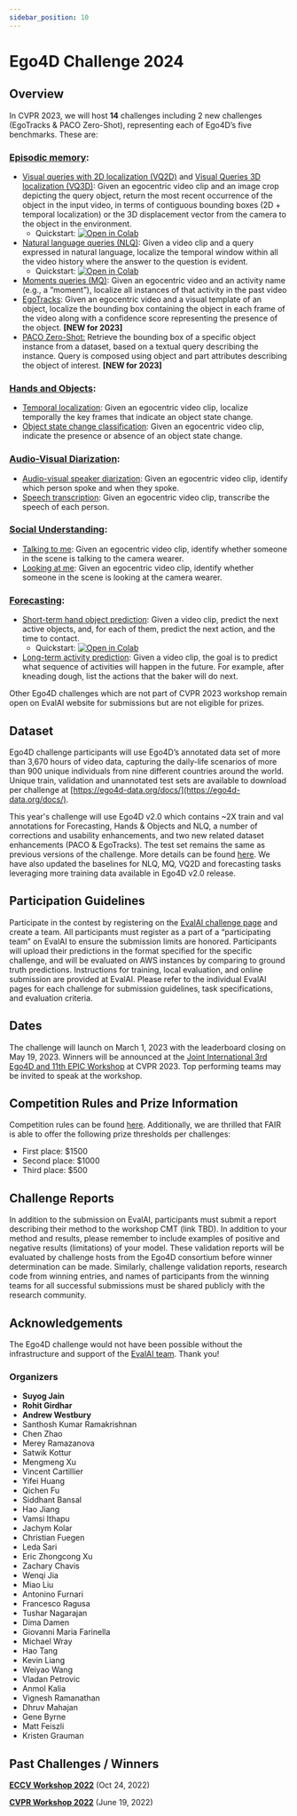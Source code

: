 ```yaml
---
sidebar_position: 10
---
```

# Ego4D Challenge 2024


## Overview


In CVPR 2023, we will host **14** challenges including 2 new challenges (EgoTracks & PACO Zero-Shot), representing each of Ego4D’s five benchmarks. These are:


### [Episodic memory](./benchmarks/episodic-memory.md):


* [Visual queries with 2D localization (VQ2D)](https://eval.ai/web/challenges/challenge-page/1843/overview) and [Visual Queries 3D localization (VQ3D)](https://eval.ai/web/challenges/challenge-page/1646/overview): Given an egocentric video clip and an image crop depicting the query object, return the most recent occurrence of the object in the input video, in terms of contiguous bounding boxes (2D + temporal localization) or the 3D displacement vector from the camera to the object in the environment. 
    * Quickstart: [![Open in Colab][Colab Badge]](https://colab.research.google.com/drive/1vtVOQzLarBCspQjH5RtHZ8qzH0VZxrmZ?usp=sharing)
* [Natural language queries (NLQ)](https://eval.ai/web/challenges/challenge-page/1629/overview): Given a video clip and a query expressed in natural language, localize the temporal window within all the video history where the answer to the question is evident.
    * Quickstart: [![Open in Colab][Colab Badge]](https://colab.research.google.com/drive/1S1LTplak-Fno3lMumCLoIfzYsx_TfNes?usp=sharing)
* [Moments queries (MQ)](https://eval.ai/web/challenges/challenge-page/1626/overview): Given an egocentric video and an activity name (e.g., a “moment”), localize all instances of that activity in the past video
* [EgoTracks](https://eval.ai/web/challenges/challenge-page/1969/overview): Given an egocentric video and a visual template of an object, localize the bounding box containing the object in each frame of the video along with a confidence score representing the presence of the object. **[NEW for 2023]**
* [PACO Zero-Shot:](https://eval.ai/web/challenges/challenge-page/1970/overview) Retrieve the bounding box of a specific object instance from a dataset, based on a textual query describing the instance. Query is composed using object and part attributes describing the object of interest. **[NEW for 2023]**
 

### [Hands and Objects](./benchmarks/hands-and-objects.md):


* [Temporal localization](https://eval.ai/web/challenges/challenge-page/1622/overview): Given an egocentric video clip, localize temporally the key frames that indicate an object state change.
* [Object state change classification](https://eval.ai/web/challenges/challenge-page/1627/overview): Given an egocentric video clip, indicate the presence or absence of an object state change.


### [Audio-Visual Diarization](./benchmarks/av-diarization.md):
* [Audio-visual speaker diarization](https://eval.ai/web/challenges/challenge-page/1640/overview): Given an egocentric video clip, identify which person spoke and when they spoke.
* [Speech transcription](https://eval.ai/web/challenges/challenge-page/1637/overview): Given an egocentric video clip, transcribe the speech of each person.


### [Social Understanding](./benchmarks/social.md):


* [Talking to me](https://eval.ai/web/challenges/challenge-page/1625/overview): Given an egocentric video clip, identify whether someone in the scene is talking to the camera wearer.
* [Looking at me](https://eval.ai/web/challenges/challenge-page/1624/overview): Given an egocentric video clip, identify whether someone in the scene is looking at the camera wearer.


### [Forecasting](./benchmarks/forecasting.md):


* [Short-term hand object prediction](https://eval.ai/web/challenges/challenge-page/1623/overview): Given a video clip, predict the next active objects, and, for each of them, predict the next action, and the time to contact.
    * Quickstart: [![Open in Colab][Colab Badge]](https://colab.research.google.com/drive/1Ok_6F1O6K8kX1S4sEnU62HoOBw_CPngR?usp=sharing)
* [Long-term activity prediction](https://eval.ai/web/challenges/challenge-page/1598/overview): Given a video clip, the goal is to predict what sequence of activities will happen in the future. For example, after kneading dough, list the actions that the baker will do next. 


Other Ego4D challenges which are not part of CVPR 2023 workshop remain open on EvalAI website for submissions but are not eligible for prizes.


<!-- ### Privacy:


* Beyond these challenges, we will launch a privacy-oriented challenge in the coming weeks, specifically calling for novel and impactful plans using annotations and data from the Ego4D AV and Social benchmarks for privacy-preserving research.  -->


## Dataset


Ego4D challenge participants will use Ego4D’s annotated data set of more than 3,670 hours of video data, capturing the daily-life scenarios of more than 900 unique individuals from nine different countries around the world. Unique train, validation and unannotated test sets are available to download per challenge at [https://ego4d-data.org/docs/](https://ego4d-data.org/docs/).


This year's challenge will use Ego4D v2.0 which contains ~2X train and val annotations for Forecasting, Hands & Objects and NLQ, a number of corrections and usability enhancements, and two new related dataset enhancements (PACO & EgoTracks). The test set remains the same as previous versions of the challenge. More details can be found [here](https://ego4d-data.org/docs/updates/). We have also updated the baselines for NLQ, MQ, VQ2D and forecasting tasks leveraging more training data available in Ego4D v2.0 release. 


## Participation Guidelines


Participate in the contest by registering on the [EvalAI challenge page](https://eval.ai/) and create a team. All participants must register as a part of a “participating team” on EvalAI to ensure the submission limits are honored. Participants will upload their predictions in the format specified for the specific challenge, and will be evaluated on AWS instances by comparing to ground truth predictions. Instructions for training, local evaluation, and online submission are provided at EvalAI. Please refer to the individual EvalAI pages for each challenge for submission guidelines, task specifications, and evaluation criteria.


## Dates


The challenge will launch on March 1, 2023 with the leaderboard closing on May 19, 2023. Winners will be announced at the [Joint International 3rd Ego4D and 11th EPIC Workshop](https://sites.google.com/view/ego4d-epic-cvpr2023-workshop/) at CVPR 2023. Top performing teams may be invited to speak at the workshop.




## Competition Rules and Prize Information

Competition rules can be found [here](pathname:///tc.pdf). Additionally, we are thrilled that FAIR is able to offer the following prize thresholds per challenges:


* First place: $1500
* Second place: $1000
* Third place: $500


## Challenge Reports


In addition to the submission on EvalAI, participants must submit a report describing their method to the workshop CMT (link TBD). In addition to your method and results, please remember to include examples of positive and negative results (limitations) of your model. These validation reports will be evaluated by challenge hosts from the Ego4D consortium before winner determination can be made. Similarly, challenge validation reports, research code from winning entries, and names of participants from the winning teams for all successful submissions must be shared publicly with the research community.   


## Acknowledgements


The Ego4D challenge would not have been possible without the infrastructure and support of the [EvalAI team](https://eval.ai/team). Thank you!


### Organizers


- **Suyog Jain**
- **Rohit Girdhar**
- **Andrew Westbury**
- Santhosh Kumar Ramakrishnan
- Chen Zhao
- Merey Ramazanova
- Satwik Kottur
- Mengmeng Xu
- Vincent Cartillier 
- Yifei Huang
- Qichen Fu
- Siddhant Bansal
- Hao Jiang
- Vamsi Ithapu
- Jachym Kolar
- Christian Fuegen
- Leda Sari
- Eric Zhongcong Xu 
- Zachary Chavis 
- Wenqi Jia
- Miao Liu
- Antonino Furnari
- Francesco Ragusa 
- Tushar Nagarajan
- Dima Damen
- Giovanni Maria Farinella
- Michael Wray
- Hao Tang
- Kevin Liang
- Weiyao Wang
- Vladan Petrovic
- Anmol Kalia
- Vignesh Ramanathan
- Dhruv Mahajan
- Gene Byrne
- Matt Feiszli
- Kristen Grauman




## Past Challenges / Winners
**[ECCV Workshop 2022](https://ego4d-data.org/workshops/eccv22/)** (Oct 24, 2022)


**[CVPR Workshop 2022](https://ego4d-data.org/workshops/cvpr22/)** (June 19, 2022)


[Colab Badge]:          https://colab.research.google.com/assets/colab-badge.svg




<!-- ### Not running:
* [State change object detection](https://eval.ai/web/challenges/challenge-page/1632/overview): Given an egocentric video clip, identify the objects whose states are changing and outline them with bounding boxes.


* [Audio-visual localization](https://eval.ai/web/challenges/challenge-page/1633/overview): Given an egocentric video clip, localize the speakers in the visual field of view.


* [Audio-only Diarization Challenge](https://eval.ai/web/challenges/challenge-page/1641/overview): Given an egocentric video clip, identify which person spoke and when they spoke based on audio alone.


* [Hand forecasting](https://eval.ai/web/challenges/challenge-page/1630/overview): Given a short preceding video clip, predict where the hand will be visible in the future, in terms of a bounding box center in keyframes.

Competition rules can be found [here](https://ego4d-interactive-fig1.s3.eu-west-2.amazonaws.com/tc.pdf). 
-->



